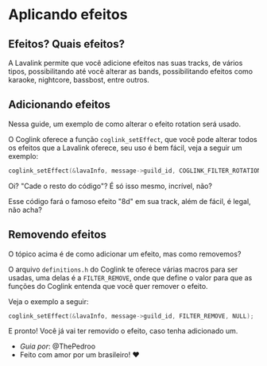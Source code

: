 # Aplicando efeitos

## Efeitos? Quais efeitos?

A Lavalink permite que você adicione efeitos nas suas tracks, de vários tipos, possibilitando até você alterar as bands, possibilitando efeitos como karaoke, nightcore, bassbost, entre outros.

## Adicionando efeitos

Nessa guide, um exemplo de como alterar o efeito rotation será usado.

O Coglink oferece a função `coglink_setEffect`, que você pode alterar todos os efeitos que a Lavalink oferece, seu uso é bem fácil, veja a seguir um exemplo:

```c
coglink_setEffect(&lavaInfo, message->guild_id, COGLINK_FILTER_ROTATION, "{\"rotationHz\":0.2}");
```

Oi? "Cade o resto do código"? É só isso mesmo, incrível, não?

Esse código fará o famoso efeito "8d" em sua track, além de fácil, é legal, não acha?

## Removendo efeitos

O tópico acima é de como adicionar um efeito, mas como removemos?

O arquivo `definitions.h` do Coglink te oferece várias macros para ser usadas, uma delas é a `FILTER_REMOVE`, onde que define o valor para que as funções do Coglink entenda que você quer remover o efeito.

Veja o exemplo a seguir:

```c
coglink_setEffect(&lavaInfo, message->guild_id, FILTER_REMOVE, NULL);
```

E pronto! Você já vai ter removido o efeito, caso tenha adicionado um.

* *Guia por*: @ThePedroo
* Feito com amor por um brasileiro! ❤️
